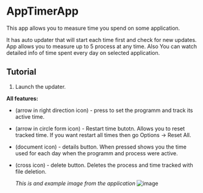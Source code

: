 # AppTimerApp

This app allows you to measure time you spend on some application. 

It has auto updater that will start each time first and check for new updates. App allows you to measure up to 5 process at any time. Also You can watch detailed info of time spent every day on selected application. 

## Tutorial
1. Launch the updater.




**All features:**

- (arrow in right direction icon) - press to set the programm and track its active time.
- (arrow in circle form icon) - Restart time butotn. Allows you to reset tracked time. If you want restart all times then go Options -> Reset All.
- (document icon) - details button. When pressed shows you the time used for each day when the programm and process were active.
- (cross icon) - delete button. Deletes the process and time tracked with file deletion.

  _This is and example image from the application_
![image](https://github.com/villaclara/ATA/assets/34722004/c3453a81-3ef6-4bdc-90df-3c3c35f16fe2)
